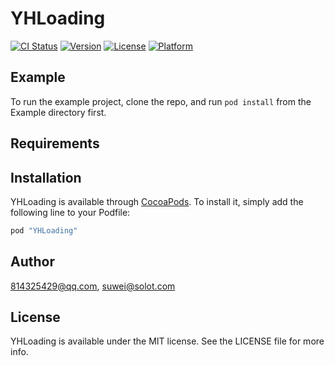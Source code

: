 # YHLoading

[![CI Status](http://img.shields.io/travis/814325429@qq.com/YHLoading.svg?style=flat)](https://travis-ci.org/814325429@qq.com/YHLoading)
[![Version](https://img.shields.io/cocoapods/v/YHLoading.svg?style=flat)](http://cocoapods.org/pods/YHLoading)
[![License](https://img.shields.io/cocoapods/l/YHLoading.svg?style=flat)](http://cocoapods.org/pods/YHLoading)
[![Platform](https://img.shields.io/cocoapods/p/YHLoading.svg?style=flat)](http://cocoapods.org/pods/YHLoading)

## Example

To run the example project, clone the repo, and run `pod install` from the Example directory first.

## Requirements

## Installation

YHLoading is available through [CocoaPods](http://cocoapods.org). To install
it, simply add the following line to your Podfile:

```ruby
pod "YHLoading"
```

## Author

814325429@qq.com, suwei@solot.com

## License

YHLoading is available under the MIT license. See the LICENSE file for more info.
